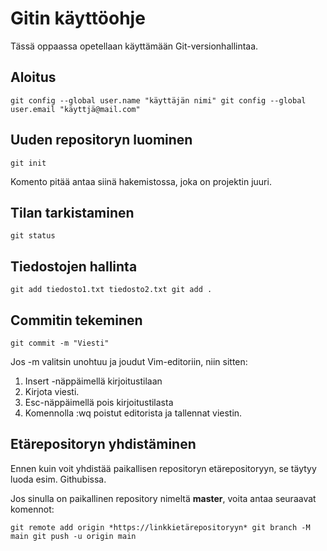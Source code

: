 # Gitin käyttöohje

Tässä oppaassa opetellaan käyttämään Git-versionhallintaa.

## Aloitus

`
git config --global user.name "käyttäjän nimi"
git config --global user.email "käyttjä@mail.com"
`

## Uuden repositoryn luominen
`
git init
`

Komento pitää antaa siinä hakemistossa, joka on projektin juuri.

## Tilan tarkistaminen

`
git status
`

## Tiedostojen hallinta

`
git add tiedosto1.txt tiedosto2.txt
git add .
`

## Commitin tekeminen

`
git commit -m "Viesti"
`

Jos -m valitsin unohtuu ja joudut Vim-editoriin, niin sitten:
1. Insert -näppäimellä kirjoitustilaan
2. Kirjota viesti.
3. Esc-näppäimellä pois kirjoitustilasta
4. Komennolla :wq poistut editorista ja tallennat viestin.

## Etärepositoryn yhdistäminen

Ennen kuin voit yhdistää paikallisen repositoryn etärepositoryyn, se täytyy luoda esim. Githubissa.

Jos sinulla on paikallinen repository nimeltä **master**, voita antaa seuraavat komennot:


`
git remote add origin *https://linkkietärepositoryyn*
git branch -M main
git push -u origin main
`